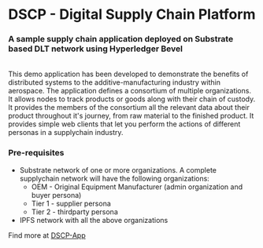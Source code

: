 [//]: # (##############################################################################################)
[//]: # (Copyright Accenture. All Rights Reserved.)
[//]: # (SPDX-License-Identifier: Apache-2.0)
[//]: # (##############################################################################################)

# DSCP - Digital Supply Chain Platform

### A sample supply chain application deployed on Substrate based DLT network using Hyperledger Bevel
<br/>
This demo application has been developed to demonstrate the benefits of distributed systems to the additive-manufacturing industry within aerospace. The application defines a consortium of multiple organizations. It allows nodes to track products or goods along with their chain of custody. It provides the members of the consortium all the relevant data about their product throughout it's journey, from raw material to the finished product. It provides simple web clients that let you perform the actions of different personas in a supplychain industry.

<br/>

### Pre-requisites

- Substrate network of one or more organizations. A complete supplychain network will have the following organizations:
  - OEM - Original Equipment Manufacturer (admin organization and buyer persona)
  - Tier 1 - supplier persona
  - Tier 2 - thirdparty persona
- IPFS network with all the above organizations

Find more at [DSCP-App](https://github.com/hyperledger/bevel-samples/tree/main/examples/dscp-app)
